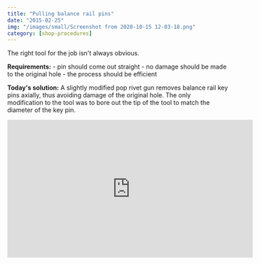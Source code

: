 ```yaml
---
title: "Pulling balance rail pins"
date: "2015-02-25"
img: "/images/small/Screenshot from 2020-10-15 12-03-18.png"
category: [shop-procedures]
---
```


The right tool for the job isn't always obvious.

**Requirements:** \- pin should come out straight - no damage should be made to the original hole - the process should be efficient

**Today's solution:** A slightly modified pop rivet gun removes balance rail key pins axially, thus avoiding damage of the original hole. The only modification to the tool was to bore out the tip of the tool to match the diameter of the key pin.

<iframe width="560" height="315" src="https://www.youtube.com/embed/h4ZrVPRXB2A" frameborder="0" allow="accelerometer; autoplay; clipboard-write; encrypted-media; gyroscope; picture-in-picture" allowfullscreen></iframe>
